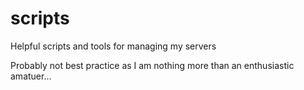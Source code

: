 # scripts
Helpful scripts and tools for managing my servers

Probably not best practice as I am nothing more than an enthusiastic amatuer...
